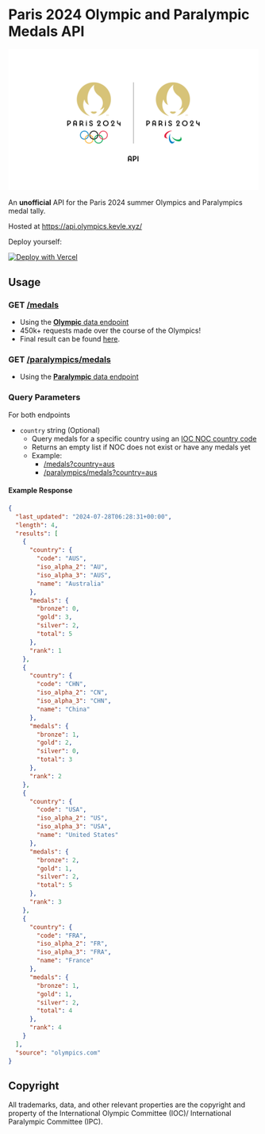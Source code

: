 # Paris 2024 Olympic and Paralympic Medals API

![paris-2024](/banner.png)

An **unofficial** API for the Paris 2024 summer Olympics and Paralympics medal tally.

Hosted at https://api.olympics.kevle.xyz/

Deploy yourself:

[![Deploy with Vercel](https://vercel.com/button)](https://vercel.com/new/clone?repository-url=https%3A%2F%2Fgithub.com%2Fkevle1%2Fparis-2024-olympic-api)

## Usage

### GET [/medals](https://api.olympics.kevle.xyz/medals)

- Using the [**Olympic** data endpoint](https://olympics.com/OG2024/data/CIS_MedalNOCs~lang=ENG~comp=OG2024.json)
- 450k+ requests made over the course of the Olympics!
- Final result can be found [here](results/olympics.json).

### GET [/paralympics/medals](https://api.olympics.kevle.xyz/paralympics/medals)

- Using the [**Paralympic** data endpoint](https://olympics.com/PG2024/data/CIS_MedalNOCs~lang=ENG~comp=PG2024.json)

### Query Parameters

For both endpoints

- `country` string (Optional)
  - Query medals for a specific country using an [IOC NOC country code](https://en.wikipedia.org/wiki/List_of_IOC_country_codes#Current_NOCs)
  - Returns an empty list if NOC does not exist or have any medals yet
  - Example:
    - [/medals?country=aus](https://api.olympics.kevle.xyz/medals?country=aus)
    - [/paralympics/medals?country=aus](https://api.olympics.kevle.xyz/paralympics/medals?country=aus)

#### Example Response

```json
{
  "last_updated": "2024-07-28T06:28:31+00:00",
  "length": 4,
  "results": [
    {
      "country": {
        "code": "AUS",
        "iso_alpha_2": "AU",
        "iso_alpha_3": "AUS",
        "name": "Australia"
      },
      "medals": {
        "bronze": 0,
        "gold": 3,
        "silver": 2,
        "total": 5
      },
      "rank": 1
    },
    {
      "country": {
        "code": "CHN",
        "iso_alpha_2": "CN",
        "iso_alpha_3": "CHN",
        "name": "China"
      },
      "medals": {
        "bronze": 1,
        "gold": 2,
        "silver": 0,
        "total": 3
      },
      "rank": 2
    },
    {
      "country": {
        "code": "USA",
        "iso_alpha_2": "US",
        "iso_alpha_3": "USA",
        "name": "United States"
      },
      "medals": {
        "bronze": 2,
        "gold": 1,
        "silver": 2,
        "total": 5
      },
      "rank": 3
    },
    {
      "country": {
        "code": "FRA",
        "iso_alpha_2": "FR",
        "iso_alpha_3": "FRA",
        "name": "France"
      },
      "medals": {
        "bronze": 1,
        "gold": 1,
        "silver": 2,
        "total": 4
      },
      "rank": 4
    }
  ],
  "source": "olympics.com"
}
```

## Copyright

All trademarks, data, and other relevant properties are the copyright and property of the International Olympic Committee (IOC)/ International Paralympic Committee (IPC).